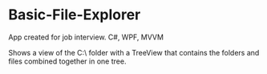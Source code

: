 # Basic-File-Explorer


App created for job interview. C#, WPF, MVVM


Shows a view of the C:\ folder with a TreeView that contains the folders and files combined together in one tree.
